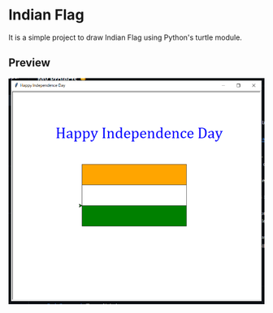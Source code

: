 # Indian Flag

It is a simple project to draw Indian Flag using Python's turtle module.

## Preview

![Indian Flag](image.png)